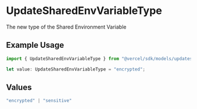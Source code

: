 # UpdateSharedEnvVariableType

The new type of the Shared Environment Variable

## Example Usage

```typescript
import { UpdateSharedEnvVariableType } from "@vercel/sdk/models/updatesharedenvvariableop.js";

let value: UpdateSharedEnvVariableType = "encrypted";
```

## Values

```typescript
"encrypted" | "sensitive"
```